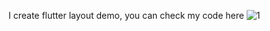 I create flutter layout demo, you can check my code here
![1](https://github.com/user-attachments/assets/f62d971a-9c5c-4ce3-b454-ba95cff133f3)
